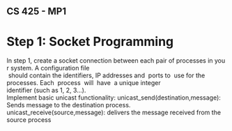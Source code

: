 ## CS 425 - MP1

# Step 1: Socket Programming 

In step 1, create a socket connection between each pair of processes in your
system. A configuration file​ should contain the identifiers, IP addresses and 
ports to  use for the  processes. Each  process  will  have  a unique integer 
identifier (such as 1, 2, 3…). ​
Implement basic unicast functionality: unicast_send(destination,message): 
Sends message to the destination process. 
unicast_receive(source,message)​: delivers the message received from the 
source process

